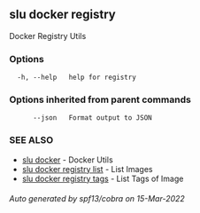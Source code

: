 ## slu docker registry

Docker Registry Utils

### Options

```
  -h, --help   help for registry
```

### Options inherited from parent commands

```
      --json   Format output to JSON
```

### SEE ALSO

* [slu docker](slu_docker.md)	 - Docker Utils
* [slu docker registry list](slu_docker_registry_list.md)	 - List Images
* [slu docker registry tags](slu_docker_registry_tags.md)	 - List Tags of Image

###### Auto generated by spf13/cobra on 15-Mar-2022
